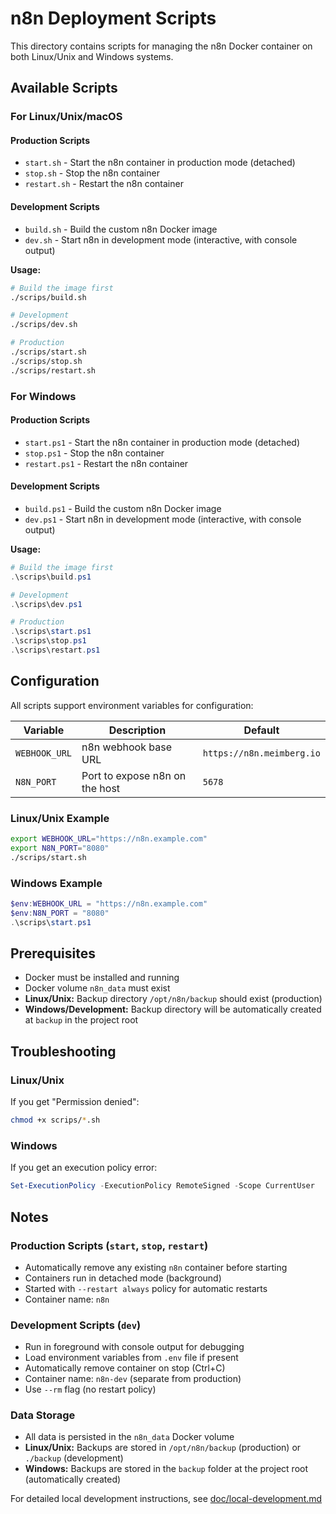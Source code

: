 # n8n Deployment Scripts

This directory contains scripts for managing the n8n Docker container on both Linux/Unix and Windows systems.

## Available Scripts

### For Linux/Unix/macOS

#### Production Scripts
- `start.sh` - Start the n8n container in production mode (detached)
- `stop.sh` - Stop the n8n container
- `restart.sh` - Restart the n8n container

#### Development Scripts
- `build.sh` - Build the custom n8n Docker image
- `dev.sh` - Start n8n in development mode (interactive, with console output)

**Usage:**
```bash
# Build the image first
./scrips/build.sh

# Development
./scrips/dev.sh

# Production
./scrips/start.sh
./scrips/stop.sh
./scrips/restart.sh
```

### For Windows

#### Production Scripts
- `start.ps1` - Start the n8n container in production mode (detached)
- `stop.ps1` - Stop the n8n container
- `restart.ps1` - Restart the n8n container

#### Development Scripts
- `build.ps1` - Build the custom n8n Docker image
- `dev.ps1` - Start n8n in development mode (interactive, with console output)

**Usage:**
```powershell
# Build the image first
.\scrips\build.ps1

# Development
.\scrips\dev.ps1

# Production
.\scrips\start.ps1
.\scrips\stop.ps1
.\scrips\restart.ps1
```

## Configuration

All scripts support environment variables for configuration:

| Variable | Description | Default |
|----------|-------------|---------|
| `WEBHOOK_URL` | n8n webhook base URL | `https://n8n.meimberg.io` |
| `N8N_PORT` | Port to expose n8n on the host | `5678` |

### Linux/Unix Example
```bash
export WEBHOOK_URL="https://n8n.example.com"
export N8N_PORT="8080"
./scrips/start.sh
```

### Windows Example
```powershell
$env:WEBHOOK_URL = "https://n8n.example.com"
$env:N8N_PORT = "8080"
.\scrips\start.ps1
```

## Prerequisites

- Docker must be installed and running
- Docker volume `n8n_data` must exist
- **Linux/Unix:** Backup directory `/opt/n8n/backup` should exist (production)
- **Windows/Development:** Backup directory will be automatically created at `backup` in the project root

## Troubleshooting

### Linux/Unix
If you get "Permission denied":
```bash
chmod +x scrips/*.sh
```

### Windows
If you get an execution policy error:
```powershell
Set-ExecutionPolicy -ExecutionPolicy RemoteSigned -Scope CurrentUser
```

## Notes

### Production Scripts (`start`, `stop`, `restart`)
- Automatically remove any existing `n8n` container before starting
- Containers run in detached mode (background)
- Started with `--restart always` policy for automatic restarts
- Container name: `n8n`

### Development Scripts (`dev`)
- Run in foreground with console output for debugging
- Load environment variables from `.env` file if present
- Automatically remove container on stop (Ctrl+C)
- Container name: `n8n-dev` (separate from production)
- Use `--rm` flag (no restart policy)

### Data Storage
- All data is persisted in the `n8n_data` Docker volume
- **Linux/Unix:** Backups are stored in `/opt/n8n/backup` (production) or `./backup` (development)
- **Windows:** Backups are stored in the `backup` folder at the project root (automatically created)

For detailed local development instructions, see [doc/local-development.md](../doc/local-development.md)

